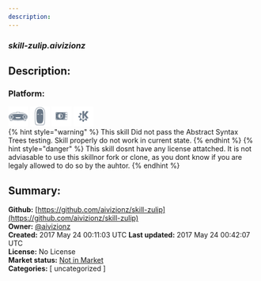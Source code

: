 ```yaml
---
description: 
---
```


### _skill-zulip.aivizionz_  
## Description:  
  
  
### Platform:  
 ![Mark I](../.gitbook/assets/mark-1-icon.png)  ![Mark II](../.gitbook/assets/mark-2-icon.png)  ![Picroft](../.gitbook/assets/picroft-icon.png)  ![plasmoid](../.gitbook/assets/kde.png)   
{% hint style="warning" %}
This skill Did not pass the Abstract Syntax Trees testing. Skill properly do not work in current state.
{% endhint %}
{% hint style="danger" %}
This skill dosnt have any license attatched. It is not adviasable to use this skillnor fork or clone, as you dont know if you are legaly allowed to do so by the auhtor.
{% endhint %}
  
## Summary:  
**Github:** [https://github.com/aivizionz/skill-zulip](https://github.com/aivizionz/skill-zulip)  
**Owner:** [@aivizionz](https://github.com/aivizionz)  
**Created:** 2017 May 24 00:11:03 UTC  **Last updated:** 2017 May 24 00:42:07 UTC  
**License:** No License  
**Market status:** [Not in Market](https://market.mycroft.ai/skill/)  
**Categories:** [ uncategorized ]   
